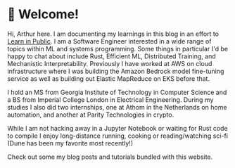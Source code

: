 # 👋 Welcome!

Hi, Arthur here. I am documenting my learnings in this blog in an effort to [Learn in Public](https://www.swyx.io/learn-in-public). I am a Software Engineer interested in a wide range of topics within ML and systems programming. Some things in particular I'd be happy to chat about include Rust, Efficient ML, Distributed Training, and Mechanistic Interpretability. Previously I have worked at AWS on cloud infrastructure where I was building the Amazon Bedrock model fine-tuning service as well as building out Elastic MapReduce on EKS before that.  

I hold an MS from Georgia Institute of Technology in Computer Science and a BS from Imperial College London in Electrical Engineering. During my studies I also did two internships, one at Athom in the Netherlands on home automation, and another at Parity Technologies in crypto.

While I am not hacking away in a Jupyter Notebook or waiting for Rust code to compile I enjoy long-distance running, cooking or reading/watching sci-fi (Dune has been my favorite most recently!)

Check out some my blog posts and tutorials bundled with this website.

```{tableofcontents}
```
